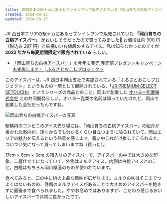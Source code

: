 ```yaml
---
title: JR西日本の駅ナカにあるセブンイレブンで販売されている「岡山育ちの白桃アイスバー」を食べる
created: 2024-08-13
updated: 2024-08-13
---
```


JR 西日本エリアの駅ナカにあるセブンイレブンで販売されていた **「岡山育ちの白桃アイスバー」** がおいしそうだったので買ってみました🍑 お値段は約 300 円（税込み 297 円）と結構いいお値段のするアイス。私は知らなかったのですが **2022 年から毎夏期間限定で販売されている** らしい。

- [「岡山育ちの白桃アイスバー」を今年も発売 発売前プレゼントキャンペーンも実施します！ | ふるさとおこしプロジェクト](https://www.jr-furusato.jp/newsevent/11150/)

このアイスバーは、JR 西日本岡山支社で実施されている「ふるさとおこしプロジェクト」というものの一環として展開されている、「[JR PREMIUM SELECT SETOUCHI](https://www.jr-furusato.jp/catalog/#jrps)」というシリーズの商品とのこと。岡山で創業した [オハヨー乳業株式会社](https://www.ohayo-milk.co.jp/) との共同開発らしい。オハヨー乳業の名前は知っていたけれど、岡山で創業した会社だったんですね。

![岡山育ちの白桃アイスバーの写真](7fcbf8d8-576b-4b05-ebdc-fd1ea09e0500)

駅構内のコンビニのアイス売り場には、「岡山育ちの白桃アイスバー」の紹介が書かれた案内が。遠くからでも分かるくらい目立つように貼られていて、岡山エリアの魅力を伝えるという熱意を感じます。暑い中これだけ推してこられると、ついつい気になって買ってしまいますね（買った）。

17cm × 6cm × 3cm の箱入りのアイスバーで、アイスバーの中では大きめな印象。二層仕立てになっていて、外側はミルクアイス、内側は白桃アイスとのこと。白桃はもちろん岡山県産のものが使われています。

食べてみると、口の中に桃の上品な風味が広がります。ミルクの味はそこまでつよくはないものの、外側のミルクアイスがあることで大きめのアイスバーを飽きずに最後まで食べられました。ややお高めではありますが、こだわり感じるおいしいアイスバーで非常に良かったです。
